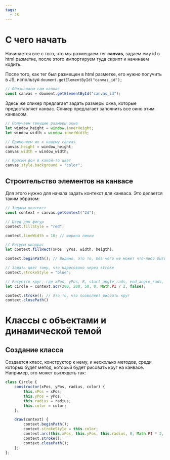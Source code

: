 ```yaml
---
tags:
  - JS
---
```

# С чего начать
Начинается все с того, что мы размещаем тег **canvas**, задаем ему id в html разметке, после этого импортируем туда скрипт и начинаем кодить.

После того, как тег был размещен в html разметке, его нужно получить в JS, используя `doument.getElementById("canvas_id");`

```js
// Обозначаем сам канвас
const canvas = doument.getElementById("canvas_id");
```

Здесь же спикер предлагает задать размеры окна, которые предоставляет канвас. Спикер предлагает заполнить все окно этим канвасом.
```js
// Получаем текущие размеры окна
let window_height = window.innerHeight;
let window_width = window.innerWidth;

// Применяем их к нашему canvas
canvas.height = window_height;
canvas.width = window_width;

// Красим фон в какой-то цвет
canvas.style.background = "color";
```

## Строительство элементов на канвасе
Для этого нужно для начала задать контекст для канваса. Это делается таким образом:
```js
// Задаем контекст
const context = canvas.getContext("2d");

// Цвед для фигур
context.fillStyle = "red";

context.lineWidth = 10; // ширина линии

// Рисуем квадрат
let context.fillRect(xPos, yPos, width, heigth);

context.beginPath(); // Видимо, это то, без чего не может что-либо быть построено

// Задать цвет тому, что нарисовано через stroke
context.strokeStyle = "blue";

// Рисуется круг, где xPos, yPos, R, start_angle_rads, end_angle_rads, fill(true/false)
let circle = context.acr(200, 200, 50, 0, Math.PI / 2, false);

context.stroke(); // Это то, что позволяет рисоать круг
context.closePath()
```

# Классы с объектами и динамической темой
## Создание класса
Создается класс, конструктор к нему, и несколько методов, среди которых будет метод, который будет рисовать круг на канвасе.
Например, это может выглядеть так:
```js
class Circle {
	constructor(xPos, yPos, radius, color) {
		this.xPos = xPos;
		this.yPos = yPos;
		this.radius = radius;
		this.color = color;
	};

	draw(context) {
		context.beginPath();
		context.strokeStyle = this.color;
		context.arc(this.xPos, this.yPos, this.radius, 0, Math.PI * 2, false);
		context.stroke();
		context.closePath();
	};
};
```

